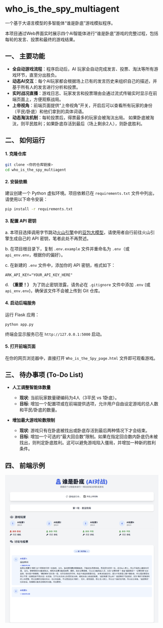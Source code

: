 # who_is_the_spy_multiagent

一个基于大语言模型的多智能体“谁是卧底”游戏模拟程序。

本项目通过Web界面实时展示四个AI智能体进行“谁是卧底”游戏的完整过程，包括每轮的发言、投票和最终的游戏结果。

## 一、 主要功能

-   **全自动游戏流程**：程序启动后，AI 玩家会自动完成发言、投票、淘汰等所有游戏环节，直至分出胜负。
-   **动态AI交互**：每个AI玩家都会根据场上已有的发言历史来组织自己的描述，并基于所有人的发言进行分析和投票。
-   **实时战况直播**：游戏日志、玩家发言和投票理由会通过流式传输实时显示在前端页面上，方便观察战局。
-   **上帝视角**：前端页面提供“上帝视角”开关，开启后可以查看所有玩家的身份（平民/卧底）和他们拿到的具体词语。
-   **动态淘汰机制**：每轮投票后，得票最多的玩家会被淘汰出局。 如果卧底被淘汰，则平民胜利；如果卧底存活到最后（场上剩余2人），则卧底胜利。

## 二、 如何运行

#### 1. 克隆仓库

```bash
git clone <你的仓库链接>
cd who_is_the_spy_multiagent
```

#### 2. 安装依赖

建议创建一个 Python 虚拟环境。项目依赖已在 `requirements.txt` 文件中列出，请使用以下命令安装：

```bash
pip install -r requirements.txt
```

#### 3. 配置 API 密钥

a. 本项目选择调用字节跳动[火山引擎](https://www.volcengine.com/)中的[豆包大模型](https://www.volcengine.com/product/doubao)，请使用者自行前往火山引擎生成自己的 API 密钥，笔者此处不再赘述。

b. 在项目根目录下，复制 `.env.example` 文件并重命名为 `.env`（或 `api_env.env`，根据你的偏好）。

c. 在新建的 `.env` 文件中，添加你的 API 密钥，格式如下：

   ```
   ARK_API_KEY="YOUR_API_KEY_HERE"
   ```

d. **（重要！）** 为了防止密钥泄露，请务必在 `.gitignore` 文件中添加 `.env` (或 `api_env.env`)，确保该文件不会被上传到 Git 仓库。

#### 4. 启动后端服务

运行 Flask 应用：

```bash
python app.py
```

终端会显示服务已在 `http://127.0.0.1:5000` 启动。

#### 5. 打开前端页面

在你的网页浏览器中，直接打开 `Who_is_the_Spy_page.html` 文件即可观看游戏。

## 三、 待办事项 (To-Do List)

-   **人工调整智能体数量**
    -   **现状**: 当前玩家数量硬编码为4人（3平民 vs 1卧底）。
    -   **目标**: 增加一个配置项或在前端提供选项，允许用户自由设定游戏的总人数和平民/卧底的数量。

-   **增加最大游戏轮数限制**
    -   **现状**: 游戏只有在卧底被找出或卧底存活到最后两种情况下才会结束。
    -   **目标**: 增加一个可选的“最大回合数”限制。如果在指定回合数内卧底仍未被找出，则判定卧底胜利。这可以避免游戏陷入僵局，并增加一种新的胜利条件。

## 四、 前端示例

![演示](/sample_pic/sample_1.png)
